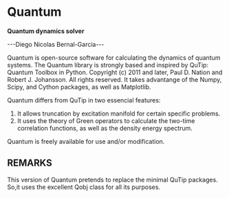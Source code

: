 # Quantum
**Quantum dynamics solver**

---Diego Nicolas Bernal-Garcia---

Quantum is open-source software for calculating the dynamics of quantum systems. The Quantum library is strongly based and inspired by QuTip: Quantum Toolbox in Python. Copyright (c) 2011 and later, Paul D. Nation and Robert J. Johansson.
All rights reserved. It takes advantange of the Numpy, Scipy, and Cython packages, as well as Matplotlib.

Quantum differs from QuTip in two essencial features:
1. It allows truncation by excitation manifold for certain specific problems.
2. It uses the theory of Green operators to calculate the two-time correlation functions, as well as the density energy spectrum.

Quantum is freely available for use and/or modification.

## REMARKS

This version of Quantum pretends to replace the minimal QuTip packages. So,it uses the excellent Qobj class for all its purposes.
